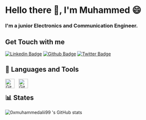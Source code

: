 # Hello there 👋, I'm Muhammed 😄
### I'm a junior Electronics and Communication Engineer.
## Get Touch with me 
[![Linkedin Badge](https://img.shields.io/badge/-muhammedalii9-0072b1?style=flat&logo=Linkedin&logoColor=white&link=https://www.linkedin.com/in/muhammedalii9/)](https://www.linkedin.com/in/muhammedalii9/) 
 [![Github Badge](https://img.shields.io/badge/-0xmuhammedalii99-grey?style=flat&logo=github&logoColor=white&link=https://github.com/0xmuhammedalii99/)](https://www.github.com/0xmuhammedalii99/)
 [![Twitter Badge](https://img.shields.io/badge/-muhammed9alii-00acee?style=flat&logo=twitter&logoColor=white&link=https://twitter.com/muhammed9alii/)](https://www.twitter.com/muhammed9alii/) <p align='left'>
## 🧰 Languages and Tools
<img align="left" alt="Git" width="30px" style="padding-right:10px;" src="https://cdn.jsdelivr.net/gh/devicons/devicon/icons/git/git-original.svg" />
<img align="left" alt="GitHub" width="30px" style="padding-right:10px;" src="https://cdn.jsdelivr.net/gh/devicons/devicon/icons/github/github-original.svg" />
<br />



## 📊 States

 ![0xmuhammedalii99 's GitHub stats](https://github-readme-stats.vercel.app/api?username=0xmuhammedalii99&show_icons=true&theme=gruvbox)

<!-- ![GitHub Streak](https://streak-stats.demolab.com?user=0xmuhammedalii99 &theme=gruvbox&border_radius=4.5) -->
